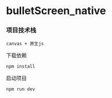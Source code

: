 # bulletScreen_native
### 项目技术栈
```
canvas + 原生js
```
下载依赖
 ```
 npm install
 ```
启动项目
```
npm run dev
```
